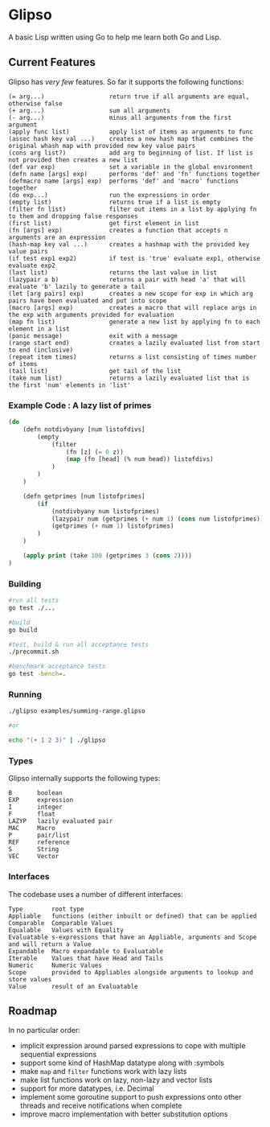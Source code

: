 # Glipso

A basic Lisp written using Go to help me learn both Go and Lisp.

## Current Features

Glipso has *very few* features. So far it supports the following functions:

```
(= arg...)                  return true if all arguments are equal, otherwise false
(+ arg...)                  sum all arguments
(- arg...)                  minus all arguments from the first argument
(apply func list)           apply list of items as arguments to func
(assoc hash key val ...)    creates a new hash map that combines the original whash map with provided new key value pairs
(cons arg list?)            add arg to beginning of list. If list is not provided then creates a new list
(def var exp)               set a variable in the global environment
(defn name [args] exp)      performs 'def' and 'fn' functions together
(defmacro name [args] exp)  performs 'def' and 'macro' functions together
(do exp...)                 run the expressions in order
(empty list)                returns true if a list is empty
(filter fn list)            filter out items in a list by applying fn to them and dropping false responses
(first list)                get first element in list
(fn [args] exp)             creates a function that accepts n arguments are an expression
(hash-map key val ...)      creates a hashmap with the provided key value pairs
(if test exp1 exp2)         if test is 'true' evaluate exp1, otherwise evaluate exp2
(last list)                 returns the last value in list
(lazypair a b)              returns a pair with head 'a' that will evaluate 'b' lazily to generate a tail
(let [arg pairs] exp)       creates a new scope for exp in which arg pairs have been evaluated and put into scope
(macro [args] exp)          creates a macro that will replace args in the exp with arguments provided for evaluation
(map fn list)               generate a new list by applying fn to each element in a list
(panic message)             exit with a message
(range start end)           creates a lazily evaluated list from start to end (inclusive)
(repeat item times)         returns a list consisting of times number of items 
(tail list)                 get tail of the list
(take num list)             returns a lazily evaluated list that is the first 'num' elements in 'list'
```

### Example Code : A lazy list of primes
```lisp
(do
    (defn notdivbyany [num listofdivs]
        (empty
            (filter
                (fn [z] (= 0 z))
                (map (fn [head] (% num head)) listofdivs)
            )
        )
    )

    (defn getprimes [num listofprimes]
        (if
            (notdivbyany num listofprimes)
            (lazypair num (getprimes (+ num 1) (cons num listofprimes)))
            (getprimes (+ num 1) listofprimes)
        )
    )

    (apply print (take 100 (getprimes 3 (cons 2))))
)
```

### Building
```bash
#run all tests
go test ./...

#build
go build

#test, build & run all acceptance tests
./precommit.sh

#benchmark acceptance tests
go test -bench=.
```

### Running
```bash
./glipso examples/summing-range.glipso

#or

echo "(+ 1 2 3)" | ./glipso
```

### Types

Glipso internally supports the following types:
```
B       boolean
EXP     expression
I       integer
F       float
LAZYP   lazily evaluated pair
MAC     Macro
P       pair/list
REF     reference
S       String
VEC     Vector
```

### Interfaces

The codebase uses a number of different interfaces:
```
Type        root type
Appliable   functions (either inbuilt or defined) that can be applied
Comparable  Comparable Values
Equalable   Values with Equality
Evaluatable s-expressions that have an Appliable, arguments and Scope and will return a Value
Expandable  Macro expandable to Evaluatable
Iterable    Values that have Head and Tails
Numeric     Numeric Values
Scope       provided to Appliables alongside arguments to lookup and store values
Value       result of an Evaluatable
```

## Roadmap

In no particular order:

* implicit expression around parsed expressions to cope with multiple sequential expressions
* support some kind of HashMap datatype along with :symbols
* make `map` and `filter` functions work with lazy lists
* make list functions work on lazy, non-lazy and vector lists
* support for more datatypes, i.e. Decimal
* implement some goroutine support to push expressions onto other threads and receive notifications when complete
* improve macro implementation with better substitution options
